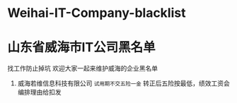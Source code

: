# Weihai-IT-Company-blacklist
# 山东省威海市IT公司黑名单
找工作防止掉坑 欢迎大家一起来维护威海的企业黑名单

1. 威海若维信息科技有限公司
 `试用期不交五险一金` 转正后五险按最低，绩效工资会编排理由给扣发

